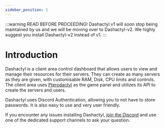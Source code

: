```yaml
---
sidebar_position: 1
---
```


:::warning READ BEFORE PROCEEDING!
Dashactyl v1 will soon stop being maintained by us and we will be moving over to Dashactyl-v2. We highly suggest you install Dashactyl-v2 instead of v1.
:::

# Introduction
Dashactyl is a client area control dashboard that allows users to view and manage their resources for their servers. They can create as many servers as they are given, with customisable RAM, Disk, CPU limits and controls. The client area uses [Pterodactyl](https://pterodactyl.io) as the game panel and utilizes its API to create the servers and users.

Dashactyl uses Discord Authentication, allowing you to not have to store passwords. It is also easy to use and very user friendly.

If you encounter any issues installing Dashactyl, [join the Discord](https://discord.gg/nDxrPWh8pk) and use one of the dedicated support channels to ask your question.
